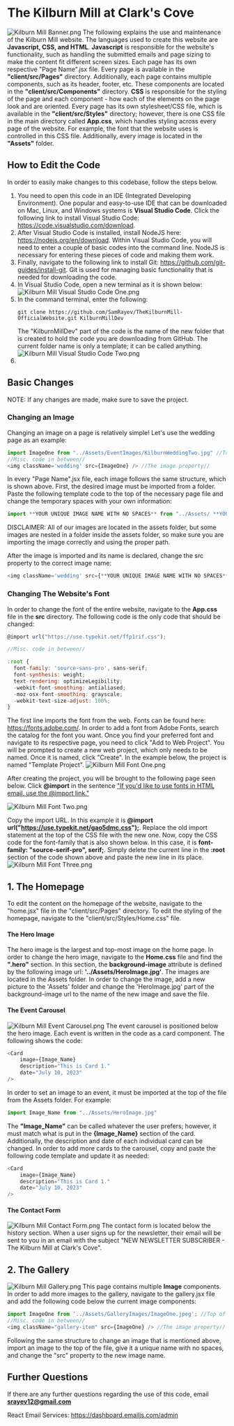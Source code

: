 # The Kilburn Mill at Clark's Cove
![Kilburn Mill Banner.png](https://github.com/SamRayev/TheKilburnMill-OfficialWebsite/blob/main/client/src/Assets/GithubImages/Kilburn%20Mill%20Banner.png)
The following explains the use and maintenance of the Kilburn Mill website.
The languages used to create this website are **Javascript, CSS, and HTML**. **Javascript** is responsible for the website's functionality, such as handling the submitted emails and page sizing to make the content fit different screen sizes. Each page has its own respective "Page Name".jsx file. Every page is available in the **"client/src/Pages"** directory. Additionally, each page contains multiple components, such as its header, footer, etc. These components are located in the **"client/src/Components"** directory. **CSS** is responsible for the styling of the page and each component - how each of the elements on the page look and are oriented. Every page has its own stylesheet/CSS file, which is available in the **"client/src/Styles"** directory; however, there is one CSS file in the main directory called **App.css**, which handles styling across every page of the website. For example, the font that the website uses is controlled in this CSS file. Additionally, every image is located in the **"Assets"** folder. 

## How to Edit the Code
In order to easily make changes to this codebase, follow the steps below. 
1. You need to open this code in an IDE (Integrated Developing Environment). One popular and easy-to-use IDE that can be downloaded on Mac, Linux, and Windows systems is **Visual Studio Code**. Click the following link to install Visual Studio Code: https://code.visualstudio.com/download.
2. After Visual Studio Code is installed, install NodeJS here: https://nodejs.org/en/download. Within Visual Studio Code, you will need to enter a couple of basic codes into the command line. NodeJS is necessary for entering these pieces of code and making them work.
3. Finally, navigate to the following link to install Git: https://github.com/git-guides/install-git. Git is used for managing basic functionality that is needed for downloading the code.  
4. In Visual Studio Code, open a new terminal as it is shown below:
![Kilburn Mill Visual Studio Code One.png](https://github.com/SamRayev/TheKilburnMill-OfficialWebsite/blob/main/client/src/Assets/GithubImages/Kilburn%20Mill%20Visual%20Studio%20Code%20One.png)
5. In the command terminal, enter the following:
   ```console
   git clone https://github.com/SamRayev/TheKilburnMill-OfficialWebsite.git KilburnMillDev
   ```
   The "KilburnMillDev" part of the code is the name of the new folder that is created to hold the code you are downloading from GitHub. The current folder name is only a template; it can be called anything.
   ![Kilburn Mill Visual Studio Code Two.png](https://github.com/SamRayev/TheKilburnMill-OfficialWebsite/blob/main/client/src/Assets/GithubImages/Kilburn%20Mill%20Visual%20Studio%20Code%20Two.png)
7. 

## Basic Changes
NOTE: If any changes are made, make sure to save the project.

### Changing an Image
Changing an image on a page is relatively simple!
Let's use the wedding page as an example: 
```javascript
import ImageOne from "../Assets/EventImages/KilburnWeddingTwo.jpg" //Top of the code//
//Misc. code in between//
<img className='wedding' src={ImageOne} /> //The image property//
```
In every "Page Name".jsx file, each image follows the same structure, which is shown above. First, the desired image must be imported from a folder. Paste the following template code to the top of the necessary page file and change the temporary spaces with your own information:
```javascript
import **YOUR UNIQUE IMAGE NAME WITH NO SPACES** from "../Assets/ **YOUR IMAGE FILE NAME** .jpg" //Top of the code//
```
DISCLAIMER: All of our images are located in the assets folder, but some images are nested in a folder inside the assets folder, so make sure you are importing the image correctly and using the proper path.

After the image is imported and its name is declared, change the src property to the correct image name:
```javascript
<img className='wedding' src={**YOUR UNIQUE IMAGE NAME WITH NO SPACES**} /> //The image property//
```

### Changing The Website's Font
In order to change the font of the entire website, navigate to the **App.css** file in the **src** directory. The following code is the only code that should be changed:
```javascript
@import url("https://use.typekit.net/ffp1rif.css");

//Misc. code in between//

:root {
  font-family: 'source-sans-pro', sans-serif;
  font-synthesis: weight;
  text-rendering: optimizeLegibility;
  -webkit-font-smoothing: antialiased;
  -moz-osx-font-smoothing: grayscale;
  -webkit-text-size-adjust: 100%;
}
```
The first line imports the font from the web. Fonts can be found here: https://fonts.adobe.com/. In order to add a font from Adobe Fonts, search the catalog for the font you want. Once you find your preferred font and navigate to its respective page, you need to click "Add to Web Project". You will be prompted to create a new web project, which only needs to be named. Once it is named, click "Create". In the example below, the project is named "Template Project".
![Kilburn Mill Font One.png](https://github.com/SamRayev/TheKilburnMill-OfficialWebsite/blob/main/client/src/Assets/GithubImages/Kilburn%20Mill%20Font%20One.png)

After creating the project, you will be brought to the following page seen below. Click **@import** in the sentence <ins>"If you'd like to use fonts in HTML email, use the @import link." </ins>

![Kilburn Mill Font Two.png](https://github.com/SamRayev/TheKilburnMill-OfficialWebsite/blob/main/client/src/Assets/GithubImages/Kilburn%20Mill%20Font%20Two.png)

Copy the import URL. In this example it is **@import url("https://use.typekit.net/gao5dmc.css");**. Replace the old import statement at the top of the CSS file with the new one. Now, copy the CSS code for the font-family that is also shown below. In this case, it is **font-family: "source-serif-pro", serif;**. Simply delete the current line in the **:root** section of the code shown above and paste the new line in its place. 
![Kilburn Mill Font Three.png](https://github.com/SamRayev/TheKilburnMill-OfficialWebsite/blob/main/client/src/Assets/GithubImages/Kilburn%20Mill%20Font%20Three.png)
## 1. The Homepage
To edit the content on the homepage of the website, navigate to the "home.jsx" file in the "client/src/Pages" directory. To edit the styling of the homepage, navigate to the "client/src/Styles/Home.css" file. 

 #### The Hero Image 
The hero image is the largest and top-most image on the home page. In order to change the hero image, navigate to the **Home.css** file and find the **".hero"** section. In this section, the **background-image** attribute is defined by the following image url: **'../Assets/HeroImage.jpg'**. The images are located in the Assets folder. In order to change the image, add a new picture to the 'Assets' folder and change the 'HeroImage.jpg' part of the background-image url to the name of the new image and save the file.

 #### The Event Carousel
 ![Kilburn Mill Event Carousel.png](https://github.com/SamRayev/TheKilburnMill-OfficialWebsite/blob/main/client/src/Assets/GithubImages/Kilburn%20Mill%20Events.png)
The event carousel is positioned below the hero image. Each event is written in the code as a card component. The following shows the code:
```javascript
<Card
    image={Image_Name}
    description="This is Card 1."
    date="July 10, 2023"
/>
```

In order to set an image to an event, it must be imported at the top of the file from the Assets folder. For example: 
```javascript
import Image_Name from "../Assets/HeroImage.jpg"
```

The **"Image_Name"** can be called whatever the user prefers; however, it must match what is put in the **{Image_Name}** section of the card. Additionally, the description and date of each individual card can be changed. In order to add more cards to the carousel, copy and paste the following code template and update it as needed:
```javascript
<Card
    image={Image_Name}
    description="This is Card 1."
    date="July 10, 2023"
/>
```

 #### The Contact Form
 ![Kilburn Mill Contact Form.png](https://github.com/SamRayev/TheKilburnMill-OfficialWebsite/blob/main/client/src/Assets/GithubImages/Kilburn%20Mill%20Contact%20Form.png)
 The contact form is located below the history section. When a user signs up for the newsletter, their email will be sent to you in an email with the subject "NEW NEWSLETTER SUBSCRIBER - The Kilburn Mill at Clark's Cove". 

## 2. The Gallery
 ![Kilburn Mill Gallery.png](https://github.com/SamRayev/TheKilburnMill-OfficialWebsite/blob/main/client/src/Assets/GithubImages/Kilburn%20Mill%20Gallery.png)
This page contains multiple **Image** components. In order to add more images to the gallery, navigate to the gallery.jsx file and add the following code below the current image components:
```javascript
import ImageOne from '../Assets/GalleryImages/ImageOne.jpeg'; //Top of the code//
//Misc. code in between//
<img className="gallery-item" src={ImageOne} /> //The image property//
```
Following the same structure to change an image that is mentioned above, import an image to the top of the file, give it a unique name with no spaces, and change the "src" property to the new image name.

## Further Questions
If there are any further questions regarding the use of this code, email **srayev12@gmail.com**

React Email Services: https://dashboard.emailjs.com/admin
